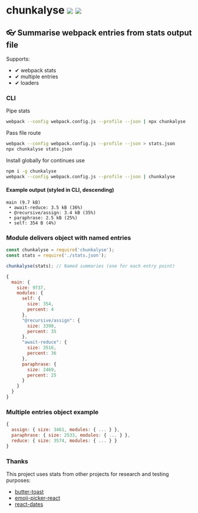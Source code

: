 # chunkalyse [![](https://img.shields.io/npm/v/chunkalyse.svg)](https://www.npmjs.com/package/chunkalyse) [![](https://img.shields.io/badge/source--000000.svg?logo=github&style=social)](https://github.com/omrilotan/mono/tree/master/packages/chunkalyse)

## 👓 Summarise webpack entries from stats output file

Supports:

- ✔︎ webpack stats
- ✔︎ multiple entries
- ✔︎ loaders

### CLI
Pipe stats
```sh
webpack --config webpack.config.js --profile --json | npx chunkalyse
```
Pass file route
```sh
webpack --config webpack.config.js --profile --json > stats.json
npx chunkalyse stats.json
```

Install globally for continues use
```sh
npm i -g chunkalyse
webpack --config webpack.config.js --profile --json | chunkalyse
```

#### Example output (styled in CLI, descending)
```
main (9.7 kB)
 • await-reduce: 3.5 kB (36%)
 • @recursive/assign: 3.4 kB (35%)
 • paraphrase: 2.5 kB (25%)
 • self: 354 B (4%)
```

### Module delivers object with named entries
```js
const chunkalyse = require('chunkalyse');
const stats = require('./stats.json');

chunkalyse(stats); // Named summaries (one for each entry point)

{
  main: {
    size: 9737,
    modules: {
      self: {
        size: 354,
        percent: 4
      },
      "@recursive/assign": {
        size: 3398,
        percent: 35
      },
      "await-reduce": {
        size: 3516,
        percent: 36
      },
      paraphrase: {
        size: 2469,
        percent: 25
      }
    }
  }
}
```

### Multiple entries object example
```js
{
  assign: { size: 3461, modules: { ... } },
  paraphrase: { size: 2533, modules: { ... } },
  reduce: { size: 3574, modules: { ... } }
}
```

### Thanks
This project uses stats from other projects for research and testing purposes:
- [butter-toast](https://github.com/ealush/butter-toast)
- [emoji-picker-react](https://github.com/ealush/emoji-picker-react)
- [react-dates](https://github.com/airbnb/react-dates)
